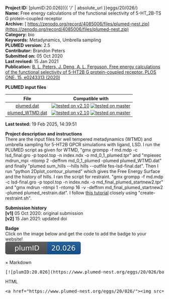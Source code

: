 **Project ID:** [plumID:20.026]({{ '/' | absolute_url }}eggs/20/026/)  
**Name:**  Free energy calculations of the functional selectivity of 5-HT_2B-TS G protein-coupled receptor  
**Archive:** [ https://zenodo.org/record/4085006/files/plumed-nest.zip](https://zenodo.org/record/4085006/files/plumed-nest.zip)  
**Category:**  bio  
**Keywords:**  Metadynamics, Umbrella sampling  
**PLUMED version:**  2.5  
**Contributor:**  Brandon Peters  
**Submitted on:** 05 Oct 2020  
**Last revised:** 15 Jan 2021  
**Publication:** [B. L. Peters, J. Deng, A. L. Ferguson, Free energy calculations of the functional selectivity of 5-HT2B G protein-coupled receptor. PLOS ONE. 15, e0243313 (2020)](http://dx.doi.org/10.1371/journal.pone.0243313)  
  
**PLUMED input files**  
  
| File     | Compatible with |  
|:--------:|:--------:|  
| [plumed.dat](./data/plumed.dat.md) |  [![tested on v2.10](https://img.shields.io/badge/v2.10-passing-green.svg)](data/plumed.dat.plumed.stderr) [![tested on master](https://img.shields.io/badge/master-passing-green.svg)](data/plumed.dat.plumed_master.stderr) |  
| [plumed_WTMD.dat](./data/plumed_WTMD.dat.md) |  [![tested on v2.10](https://img.shields.io/badge/v2.10-passing-green.svg)](data/plumed_WTMD.dat.plumed.stderr) [![tested on master](https://img.shields.io/badge/master-failed-red.svg)](data/plumed_WTMD.dat.plumed_master.stderr) |  
  
**Last tested:**  19 Feb 2025, 14:39:51
  
**Project description and instructions**  
There are the input files for well tempered metadynamics (WTMD) and umbrella sampling for 5-HT2B GPCR simulations with ligand, LSD. I run the PLUMED script as given for WTMD, "gmx grompp -f md.mdp -c lsd_final.gro -p topol.top -n index.ndx -o md_0_1_plumed.tpr" and "mpiexec mdrun_mpi -ntomp 2 -deffnm md_0_1_plumed -plumed plumed_WTMD.dat" and finally "plumed sum_hills --hills hills --outfile fes-lsd-final.dat". Then I run "python 2Dplot_contour_plumed" which gives the Free Energy Surface and the history of hills. I ran the script for restraint. "gmx grompp -f md.mdp -c lsd-final.gro -p topol.top -n index.ndx -o md_final_plumed_startnew2.tpr" and "gmx mdrun -ntmpi 1 -ntomp 16 -v -deffnm md_final_plumed_startnew2 -plumed plumed_restrain.dat". I follow [this tutorial](https://www.plumed.org/doc-v2.5/user-doc/html/belfast-4.html) closely using "create-restraint.sh". 

  
**Submission history**  
**[v1]** 05 Oct 2020: original submission  
**[v2]** 15 Jan 2021: updated doi  
  
**Badge**  
Click on the image below and get the code to add the badge to your website!  
<img src="./badge.svg" alt="plumeDnest:20.026" id="myBtn" class="badge">
<div id="myModal" class="modal">
  <div class="modal-content">
    <span class="close">&times;</span>
    Markdown<pre>[![plumID:20.026](https://www.plumed-nest.org/eggs/20/026/badge.svg)](https://www.plumed-nest.org/eggs/20/026/)</pre>
    HTML<pre>&lt;a href="https://www.plumed-nest.org/eggs/20/026/"&gt;&lt;img src="https://www.plumed-nest.org/eggs/20/026/badge.svg" alt="plumID:20.026"&gt;&lt;/a&gt;</pre>
  </div>
</div>
